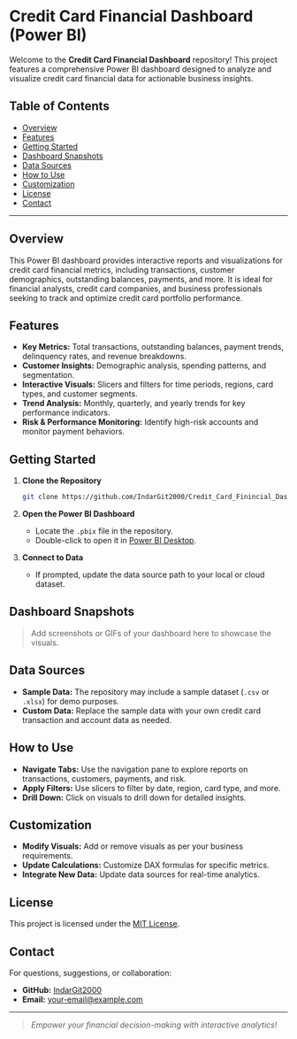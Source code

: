 # Credit Card Financial Dashboard (Power BI)

Welcome to the **Credit Card Financial Dashboard** repository! This project features a comprehensive Power BI dashboard designed to analyze and visualize credit card financial data for actionable business insights.

## Table of Contents

- [Overview](#overview)
- [Features](#features)
- [Getting Started](#getting-started)
- [Dashboard Snapshots](#dashboard-snapshots)
- [Data Sources](#data-sources)
- [How to Use](#how-to-use)
- [Customization](#customization)
- [License](#license)
- [Contact](#contact)

---

## Overview

This Power BI dashboard provides interactive reports and visualizations for credit card financial metrics, including transactions, customer demographics, outstanding balances, payments, and more. It is ideal for financial analysts, credit card companies, and business professionals seeking to track and optimize credit card portfolio performance.

## Features

- **Key Metrics:** Total transactions, outstanding balances, payment trends, delinquency rates, and revenue breakdowns.
- **Customer Insights:** Demographic analysis, spending patterns, and segmentation.
- **Interactive Visuals:** Slicers and filters for time periods, regions, card types, and customer segments.
- **Trend Analysis:** Monthly, quarterly, and yearly trends for key performance indicators.
- **Risk & Performance Monitoring:** Identify high-risk accounts and monitor payment behaviors.

## Getting Started

1. **Clone the Repository**
   ```bash
   git clone https://github.com/IndarGit2000/Credit_Card_Finincial_Dashboard.git
   ```

2. **Open the Power BI Dashboard**
   - Locate the `.pbix` file in the repository.
   - Double-click to open it in [Power BI Desktop](https://powerbi.microsoft.com/desktop/).

3. **Connect to Data**
   - If prompted, update the data source path to your local or cloud dataset.

## Dashboard Snapshots

> Add screenshots or GIFs of your dashboard here to showcase the visuals.

## Data Sources

- **Sample Data:** The repository may include a sample dataset (`.csv` or `.xlsx`) for demo purposes.
- **Custom Data:** Replace the sample data with your own credit card transaction and account data as needed.

## How to Use

- **Navigate Tabs:** Use the navigation pane to explore reports on transactions, customers, payments, and risk.
- **Apply Filters:** Use slicers to filter by date, region, card type, and more.
- **Drill Down:** Click on visuals to drill down for detailed insights.

## Customization

- **Modify Visuals:** Add or remove visuals as per your business requirements.
- **Update Calculations:** Customize DAX formulas for specific metrics.
- **Integrate New Data:** Update data sources for real-time analytics.

## License

This project is licensed under the [MIT License](LICENSE).

## Contact

For questions, suggestions, or collaboration:
- **GitHub:** [IndarGit2000](https://github.com/IndarGit2000)
- **Email:** [your-email@example.com](mailto:your-email@example.com)

---

> _Empower your financial decision-making with interactive analytics!_